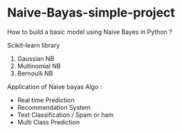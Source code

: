 # Naive-Bayas-simple-project

How to build a basic model using Naive Bayes in Python ?

Scikit-learn library 
 1. Gaussian NB
 2. Multinomial NB
 3. Bernoulli NB

Application of Naive bayas Algo : 
  * Real time Prediction
  * Recommendation System
  * Text Classification / Spam or ham
  * Multi Class Prediction 

